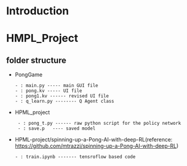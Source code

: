 # Introduction

# HMPL_Project

## folder structure

- PongGame

      - : main.py ----- main GUI file
      - : pong.kv ----- UI file 
      - : pong1.kv ------ revised UI file
      - : q_learn.py -------- Q Agent class

- HPML_project

       - : pong_t.py ------ raw python script for the policy network
       - : save.p   ---- saved model
       
- HPML-project/spinning-up-a-Pong-AI-with-deep-RL(reference: https://github.com/mtrazzi/spinning-up-a-Pong-AI-with-deep-RL)

      - : train.ipynb ------- tensroflow based code 
